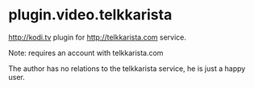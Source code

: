 plugin.video.telkkarista
========================

http://kodi.tv plugin for http://telkkarista.com service. 

Note: requires an account with telkkarista.com

The author has no relations to the telkkarista service, he is just a happy user.
